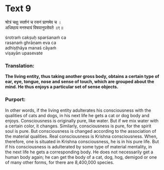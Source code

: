 # Text 9

श्रोत्रं चक्षुः स्पर्शनं च रसनं घ्राणमेव च ।  
अधिष्ठाय मनश्चायं विषयानुपसेवते ॥९॥

śrotraḿ cakṣuḥ sparśanaḿ ca  
rasanaḿ ghrāṇam eva ca  
adhiṣṭhāya manaś cāyaḿ  
viṣayān upasevate



### Translation:

**The living entity, thus taking another gross body, obtains a certain type of ear, eye, tongue, nose and sense of touch, which are grouped about the mind. He thus enjoys a particular set of sense objects.**

### Purport:

In other words, if the living entity adulterates his consciousness with the qualities of cats and dogs, in his next life he gets a cat or dog body and enjoys. Consciousness is originally pure, like water. But if we mix water with a certain color, it changes. Similarly, consciousness is pure, for the spirit soul is pure. But consciousness is changed according to the association of the material qualities. Real consciousness is Krishna consciousness. When, therefore, one is situated in Krishna consciousness, he is in his pure life. But if his consciousness is adulterated by some type of material mentality, in the next life he gets a corresponding body. He does not necessarily get a human body again; he can get the body of a cat, dog, hog, demigod or one of many other forms, for there are 8,400,000 species.